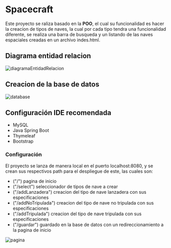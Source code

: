# Spacecraft

Este proyecto se raliza basado en la **POO**, el cual su funcionalidad es hacer la creacion de tipos de naves, la cual por cada tipo tendra una funcionalidad diferente, se realiza una barra de busqueda y un listando de las naves espaciales creadas en un archivo indes.html.

## Diagrama entidad relacion
![diagramaEntidadRelacion](https://user-images.githubusercontent.com/111714309/216983168-f2950cc1-fc8e-4960-bbf2-d74dd0d699dd.png)

## Creacion de la base de datos
![database](https://user-images.githubusercontent.com/111714309/216985713-d220b00a-a682-4681-b374-24aa58cfcfcd.PNG)

## Configuración IDE recomendada

- MySQL
- Java Spring Boot
- Thymeleaf
- Bootstrap

### Configuración

El proyecto se lanza de manera local en el puerto localhost:8080, y se crean sus respectivos path para el despliegue de este, las cuales son:
- ("/") pagina de inicio
- ("/select") seleccionador de tipos de nave a crear
- ("/addLanzadera") creacion del tipo de nave lanzadera con sus especificaciones
- ("/addNoTripulada") creacion del tipo de nave no tripulada con sus especificaciones
- ("/addTripulada") creacion del tipo de nave tripulada con sus especificaciones
- ("/guardar") guardado en la base de datos con un redireccionamiento a la pagina de inicio

![pagina](https://user-images.githubusercontent.com/111714309/216990437-ecbc8c85-bc46-4d59-ab23-0fb8570a9715.PNG)
